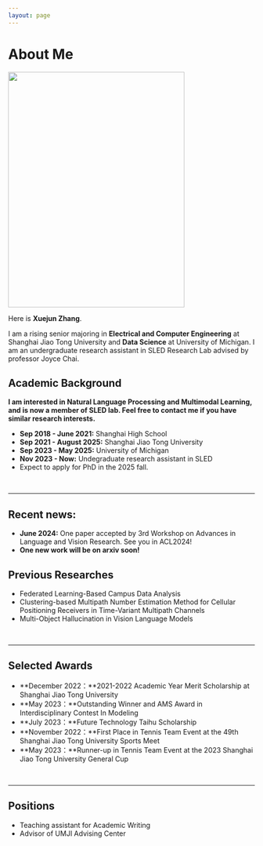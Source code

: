 ```yaml
---
layout: page
---
```


# About Me

<img src="https://xuejunzhang2002.github.io/xuejunzhang.png" class="floatpic" width="360" height="480">

Here is **Xuejun Zhang**.

I am a rising senior majoring in **Electrical and Computer Engineering** at Shanghai Jiao Tong University and **Data Science** at University of Michigan. I am an undergraduate research assistant in SLED Research Lab advised by professor Joyce Chai.

## Academic Background

**I am interested in Natural Language Processing and Multimodal Learning, and is now a member of SLED lab. Feel free to contact me if you have similar research interests.** 

- **Sep 2018 - June 2021:** Shanghai High School
- **Sep 2021 - August 2025:** Shanghai Jiao Tong University
- **Sep 2023 - May 2025:** University of Michigan
- **Nov 2023 - Now:** Undegraduate research assistant in SLED
- Expect to apply for PhD in the 2025 fall.

<br>

---
## Recent news:
- **June 2024:** One paper accepted by 3rd Workshop on Advances in Language and Vision Research. See you in ACL2024!
- **One new work will be on arxiv soon!**
  
## Previous Researches

- Federated Learning-Based Campus Data Analysis
- Clustering-based Multipath Number Estimation Method for Cellular Positioning Receivers in Time-Variant Multipath Channels
- Multi-Object Hallucination in Vision Language Models

<br>

---

## Selected Awards

- **December  2022：**2021-2022 Academic Year Merit Scholarship at Shanghai Jiao Tong University
- **May 2023：**Outstanding Winner and AMS Award in Interdisciplinary Contest In Modeling
- **July 2023：**Future Technology Taihu Scholarship
- **November 2022：**First Place in Tennis Team Event at the 49th Shanghai Jiao Tong University Sports Meet
- **May 2023：**Runner-up in Tennis Team Event at the 2023 Shanghai Jiao Tong University General Cup

<br>

---

## Positions

- Teaching assistant for Academic Writing
- Advisor of UMJI Advising Center

<br>
